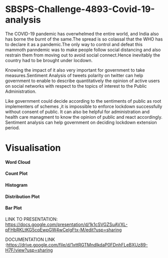 # SBSPS-Challenge-4893-Covid-19-analysis

The COVID-19 pandemic has overwhelmed the entire world, and India also has borne the burnt of the same.The spread is so colassal that the WHO has to declare it as a pandemic.The only way to control and defeat this mammoth panndemic was to make people follow social distancing and also restrain them from moving out to avoid social connect.Hence inevitably the country had to be brought under locdown.

Knowing the impact of it also very important for government to take measures.Sentiment Analysis of tweets polarity on twitter can help government to enable to describe quantitatively the opinion of active users on social networks with respect to the topics of interest to the Public Administration.

Like government could decide according to the sentiments of public as root implementers of schemes ,it is impossible to enforce lockdown successfully without consent of public. It can also be helpful for administration and health care managment to know the opinion of public and react accordingly. Sentiment analysis can help government on deciding lockdown extension period.

# Visualisation

#### Word Cloud
#### Count Plot
#### Histogram
#### Distribution Plot
#### Bar Plot


LINK TO PRESENTATION:
https://docs.google.com/presentation/d/1k1cSVGZSuAVXL-pFHbRKLtKG5cqEwpGW4wCelgFtx-M/edit?usp=sharing

DOCUMENTATION LINK :https://drive.google.com/file/d/1xttRGTMndlkdaP0FDnhFLeBXUz89-H7F/view?usp=sharing
